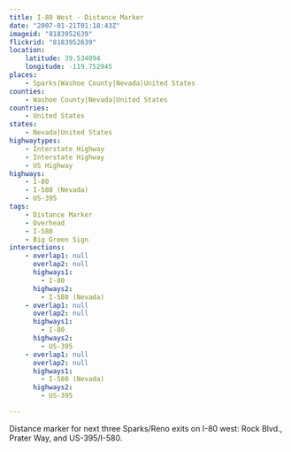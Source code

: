 ```yaml
---
title: I-80 West - Distance Marker
date: "2007-01-21T01:18:43Z"
imageid: "8183952639"
flickrid: "8183952639"
location:
    latitude: 39.534094
    longitude: -119.752945
places:
    - Sparks|Washoe County|Nevada|United States
counties:
    - Washoe County|Nevada|United States
countries:
    - United States
states:
    - Nevada|United States
highwaytypes:
    - Interstate Highway
    - Interstate Highway
    - US Highway
highways:
    - I-80
    - I-580 (Nevada)
    - US-395
tags:
    - Distance Marker
    - Overhead
    - I-580
    - Big Green Sign
intersections:
    - overlap1: null
      overlap2: null
      highways1:
        - I-80
      highways2:
        - I-580 (Nevada)
    - overlap1: null
      overlap2: null
      highways1:
        - I-80
      highways2:
        - US-395
    - overlap1: null
      overlap2: null
      highways1:
        - I-580 (Nevada)
      highways2:
        - US-395

---
```

Distance marker for next three Sparks/Reno exits on I-80 west: Rock Blvd., Prater Way, and US-395/I-580.